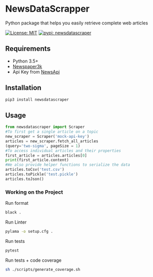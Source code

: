 # NewsDataScrapper

Python package that helps you easily retrieve complete web articles

[![License: MIT](https://img.shields.io/github/license/erikqu/NewsDataScraper)](https://opensource.org/licenses/MIT)
[![pypi: newsdatascraper](https://img.shields.io/pypi/pyversions/newsdatascraper)](https://pypi.org/project/newsdatascraper/)

## Requirements
- Python 3.5+
- [Newspaper3k](https://newspaper.readthedocs.io/en/latest/)
- Api Key from [NewsApi](https://newsapi.org)

## Installation
```bash
pip3 install newsdatascraper
```

## Usage
```python
from newsdatascraper import Scraper
#To first get a single article on a topic
new_scraper = Scraper('mock-api-key')
articles = new_scraper.fetch_all_articles
(query='two-sigma', pageSize = 1)
#To access individual articles and their properties
first_article = articles.articles[0]
print(first_article.content)
#We also provide helper functions to serialize the data
articles.toCsv('test.csv')
articles.toPickle('test.pickle')
articles.toJson()
```

### Working on the Project
Run format
```bash
black .
```
Run Linter
```bash
pylama -o setup.cfg .
```
Run tests
```bash
pytest
```
Run tests + code coverage
```bash
sh ./scripts/generate_coverage.sh
```
